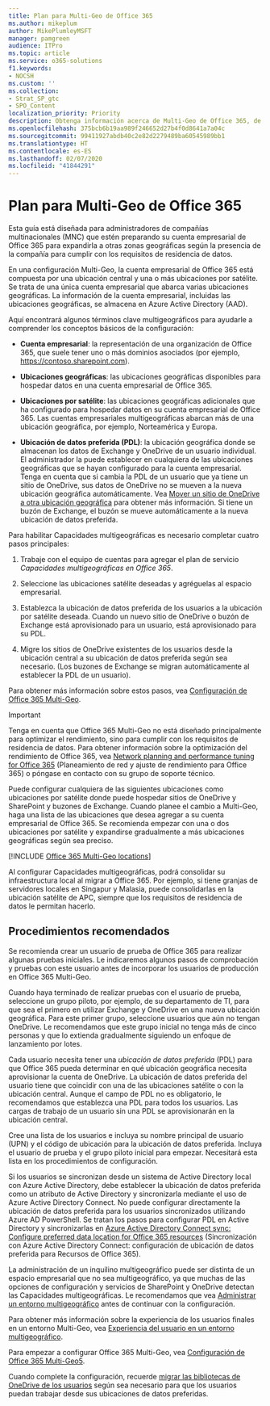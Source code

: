 ```yaml
---
title: Plan para Multi-Geo de Office 365
ms.author: mikeplum
author: MikePlumleyMSFT
manager: pamgreen
audience: ITPro
ms.topic: article
ms.service: o365-solutions
f1.keywords:
- NOCSH
ms.custom: ''
ms.collection:
- Strat_SP_gtc
- SPO_Content
localization_priority: Priority
description: Obtenga información acerca de Multi-Geo de Office 365, de cómo funciona Multi-Geo y qué ubicaciones geográficas están disponibles para el almacenamiento de datos.
ms.openlocfilehash: 375bcb6b19aa989f246652d27b4f0d8641a7a04c
ms.sourcegitcommit: 99411927abdb40c2e82d2279489ba60545989bb1
ms.translationtype: HT
ms.contentlocale: es-ES
ms.lasthandoff: 02/07/2020
ms.locfileid: "41844291"
---
```

# <a name="plan-for-office-365-multi-geo"></a>Plan para Multi-Geo de Office 365

Esta guía está diseñada para administradores de compañías multinacionales (MNC) que estén preparando su cuenta empresarial de Office 365 para expandirla a otras zonas geográficas según la presencia de la compañía para cumplir con los requisitos de residencia de datos.

En una configuración Multi-Geo, la cuenta empresarial de Office 365 está compuesta por una ubicación central y una o más ubicaciones por satélite. Se trata de una única cuenta empresarial que abarca varias ubicaciones geográficas. La información de la cuenta empresarial, incluidas las ubicaciones geográficas, se almacena en Azure Active Directory (AAD).

Aquí encontrará algunos términos clave multigeográficos para ayudarle a comprender los conceptos básicos de la configuración:

-   **Cuenta empresarial**: la representación de una organización de Office 365, que suele tener uno o más dominios asociados (por ejemplo, https://contoso.sharepoint.com). 

-   **Ubicaciones geográficas**: las ubicaciones geográficas disponibles para hospedar datos en una cuenta empresarial de Office 365.

-   **Ubicaciones por satélite**: las ubicaciones geográficas adicionales que ha configurado para hospedar datos en su cuenta empresarial de Office 365. Las cuentas empresariales multigeográficas abarcan más de una ubicación geográfica, por ejemplo, Norteamérica y Europa.

-   **Ubicación de datos preferida (PDL)**: la ubicación geográfica donde se almacenan los datos de Exchange y OneDrive de un usuario individual. El administrador la puede establecer en cualquiera de las ubicaciones geográficas que se hayan configurado para la cuenta empresarial. Tenga en cuenta que si cambia la PDL de un usuario que ya tiene un sitio de OneDrive, sus datos de OneDrive no se mueven a la nueva ubicación geográfica automáticamente. Vea [Mover un sitio de OneDrive a otra ubicación geográfica](move-onedrive-between-geo-locations.md) para obtener más información. Si tiene un buzón de Exchange, el buzón se mueve automáticamente a la nueva ubicación de datos preferida.

Para habilitar Capacidades multigeográficas es necesario completar cuatro pasos principales:

1.  Trabaje con el equipo de cuentas para agregar el plan de servicio _Capacidades multigeográficas en Office 365_.

2.  Seleccione las ubicaciones satélite deseadas y agréguelas al espacio empresarial.

3.  Establezca la ubicación de datos preferida de los usuarios a la ubicación por satélite deseada. Cuando un nuevo sitio de OneDrive o buzón de Exchange está aprovisionado para un usuario, está aprovisionado para su PDL.

4.  Migre los sitios de OneDrive existentes de los usuarios desde la ubicación central a su ubicación de datos preferida según sea necesario. (Los buzones de Exchange se migran automáticamente al establecer la PDL de un usuario).

Para obtener más información sobre estos pasos, vea [Configuración de Office 365 Multi-Geo](multi-geo-tenant-configuration.md).

> [!IMPORTANT]
> Tenga en cuenta que Office 365 Multi-Geo no está diseñado principalmente para optimizar el rendimiento, sino para cumplir con los requisitos de residencia de datos. Para obtener información sobre la optimización del rendimiento de Office 365, vea [Network planning and performance tuning for Office 365](https://support.office.com/article/e5f1228c-da3c-4654-bf16-d163daee8848) (Planeamiento de red y ajuste de rendimiento para Office 365) o póngase en contacto con su grupo de soporte técnico.

Puede configurar cualquiera de las siguientes ubicaciones como ubicaciones por satélite donde puede hospedar sitios de OneDrive y SharePoint y buzones de Exchange. Cuando planee el cambio a Multi-Geo, haga una lista de las ubicaciones que desea agregar a su cuenta empresarial de Office 365. Se recomienda empezar con una o dos ubicaciones por satélite y expandirse gradualmente a más ubicaciones geográficas según sea preciso.

[!INCLUDE [Office 365 Multi-Geo locations](includes/office-365-multi-geo-locations.md)]

Al configurar Capacidades multigeográficas, podrá consolidar su infraestructura local al migrar a Office 365. Por ejemplo, si tiene granjas de servidores locales en Singapur y Malasia, puede consolidarlas en la ubicación satélite de APC, siempre que los requisitos de residencia de datos le permitan hacerlo.

## <a name="best-practices"></a>Procedimientos recomendados

Se recomienda crear un usuario de prueba de Office 365 para realizar algunas pruebas iniciales. Le indicaremos algunos pasos de comprobación y pruebas con este usuario antes de incorporar los usuarios de producción en Office 365 Multi-Geo.

Cuando haya terminado de realizar pruebas con el usuario de prueba, seleccione un grupo piloto, por ejemplo, de su departamento de TI, para que sea el primero en utilizar Exchange y OneDrive en una nueva ubicación geográfica. Para este primer grupo, seleccione usuarios que aún no tengan OneDrive. Le recomendamos que este grupo inicial no tenga más de cinco personas y que lo extienda gradualmente siguiendo un enfoque de lanzamiento por lotes.

Cada usuario necesita tener una *ubicación de datos preferida* (PDL) para que Office 365 pueda determinar en qué ubicación geográfica necesita aprovisionar la cuenta de OneDrive. La ubicación de datos preferida del usuario tiene que coincidir con una de las ubicaciones satélite o con la ubicación central. Aunque el campo de PDL no es obligatorio, le recomendamos que establezca una PDL para todos los usuarios. Las cargas de trabajo de un usuario sin una PDL se aprovisionarán en la ubicación central.

Cree una lista de los usuarios e incluya su nombre principal de usuario (UPN) y el código de ubicación para la ubicación de datos preferida. Incluya el usuario de prueba y el grupo piloto inicial para empezar. Necesitará esta lista en los procedimientos de configuración.

Si los usuarios se sincronizan desde un sistema de Active Directory local con Azure Active Directory, debe establecer la ubicación de datos preferida como un atributo de Active Directory y sincronizarla mediante el uso de Azure Active Directory Connect. No puede configurar directamente la ubicación de datos preferida para los usuarios sincronizados utilizando Azure AD PowerShell. Se tratan los pasos para configurar PDL en Active Directory y sincronizarlas en [Azure Active Directory Connect sync: Configure preferred data location for Office 365 resources](https://docs.microsoft.com/azure/active-directory/connect/active-directory-aadconnectsync-feature-preferreddatalocation) (Sincronización con Azure Active Directory Connect: configuración de ubicación de datos preferida para Recursos de Office 365).

La administración de un inquilino multigeográfico puede ser distinta de un espacio empresarial que no sea multigeográfico, ya que muchas de las opciones de configuración y servicios de SharePoint y OneDrive detectan las Capacidades multigeográficas. Le recomendamos que vea [Administrar un entorno multigeográfico](administering-a-multi-geo-environment.md) antes de continuar con la configuración.

Para obtener más información sobre la experiencia de los usuarios finales en un entorno Multi-Geo, vea [Experiencia del usuario en un entorno multigeográfico](multi-geo-user-experience.md).

Para empezar a configurar Office 365 Multi-Geo, vea [Configuración de Office 365 Multi-Geo5](multi-geo-tenant-configuration.md).

Cuando complete la configuración, recuerde [migrar las bibliotecas de OneDrive de los usuarios](move-onedrive-between-geo-locations.md) según sea necesario para que los usuarios puedan trabajar desde sus ubicaciones de datos preferidas.
